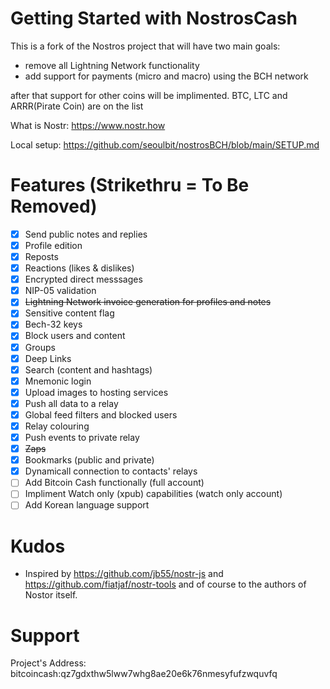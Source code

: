 

# Getting Started with NostrosCash

This is a fork of the Nostros project that will have two main goals:

* remove all Lightning Network functionality
* add support for payments (micro and macro) using the BCH network

after that support for other coins will be implimented. BTC, LTC and ARRR(Pirate Coin) are on the list




What is Nostr: https://www.nostr.how

Local setup: https://github.com/seoulbit/nostrosBCH/blob/main/SETUP.md


# Features (Strikethru = To Be Removed)

- [x] Send public notes and replies
- [x] Profile edition
- [x] Reposts
- [x] Reactions (likes & dislikes)
- [x] Encrypted direct messsages
- [x] NIP-05 validation
- [x] ~~Lightning Network invoice generation for profiles and notes~~
- [x] Sensitive content flag
- [x] Bech-32 keys
- [x] Block users and content
- [x] Groups
- [x] Deep Links
- [x] Search (content and hashtags)
- [x] Mnemonic login
- [x] Upload images to hosting services
- [x] Push all data to a relay
- [x] Global feed filters and blocked users
- [x] Relay colouring
- [x] Push events to private relay
- [x] ~~Zaps~~
- [x] Bookmarks (public and private)
- [x] Dynamicall connection to contacts' relays
- [ ] Add Bitcoin Cash functionally (full account)
- [ ] Impliment Watch only (xpub) capabilities (watch only account)
- [ ] Add Korean language support

# Kudos

- Inspired by https://github.com/jb55/nostr-js and https://github.com/fiatjaf/nostr-tools 
and of course to the authors of Nostor itself. 

# Support

Project's Address: bitcoincash:qz7gdxthw5lww7whg8ae20e6k76nmesyfufzwquvfq

